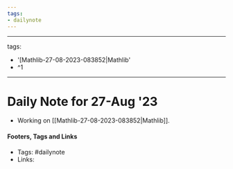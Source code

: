```yaml
---
tags:
- dailynote
---
```


---
tags:
- '[Mathlib-27-08-2023-083852|Mathlib'
- ^1
---


# Daily Note for 27-Aug '23

- Working on [[Mathlib-27-08-2023-083852|Mathlib]].

#### Footers, Tags and Links
- Tags: #dailynote 
- Links: 

[^1]: